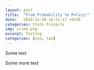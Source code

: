 ```yaml
---
layout: post
title:  "From Probability to Policy!"
date:   2018-11-30 10:51:47 +0530
categories: Stats Projects
img: crime.png
excerpt: Testing
categories: [one, two]
---
```




<!--<embed src="https://dasaditi.github.io/Stats-Regression.pdf" type="application/pdf" width="1000px" height="1000px"/>-->
Some text

<object data="https://dasaditi.github.io/Stats-Regression.pdf" width="2000px" height="1000px" type='application/pdf' ></object>

Some more text